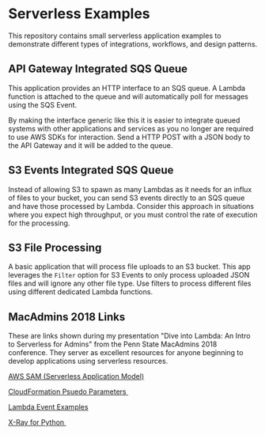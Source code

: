 Serverless Examples
===================

This repository contains small serverless application examples to demonstrate different types of integrations, workflows, and design patterns.

API Gateway Integrated SQS Queue
--------------------------------

This application provides an HTTP interface to an SQS queue. A Lambda function is attached to the queue and will automatically poll for messages using the SQS Event.

By making the interface generic like this it is easier to integrate queued systems with other applications and services as you no longer are required to use AWS SDKs for interaction. Send a HTTP POST with a JSON body to the API Gateway and it will be added to the queue.

S3 Events Integrated SQS Queue
------------------------------

Instead of allowing S3 to spawn as many Lambdas as it needs for an influx of files to your bucket, you can send S3 events directly to an SQS queue and have those processed by Lambda. Consider this approach in situations where you expect high throughput, or you must control the rate of execution for the processing.

S3 File Processing
------------------

A basic application that will process file uploads to an S3 bucket. This app leverages the `Filter` option for S3 Events to only process uploaded JSON files and will ignore any other file type. Use filters to process different files using different dedicated Lambda functions.


MacAdmins 2018 Links
--------------------

These are links shown during my presentation "Dive into Lambda: An Intro to Serverless for Admins" from the Penn State MacAdmins 2018 conference. They server as excellent resources for anyone beginning to develop applications using serverless resources.

[AWS SAM (Serverless Application Model)]( https://github.com/awslabs/serverless-application-model/)

[CloudFormation Psuedo Parameters ](https://docs.aws.amazon.com/AWSCloudFormation/latest/UserGuide/pseudo-parameter-reference.html)

[Lambda Event Examples]( https://docs.aws.amazon.com/lambda/latest/dg/eventsources.html)

[X-Ray for Python ](https://docs.aws.amazon.com/xray/latest/devguide/xray-sdk-python.html)


